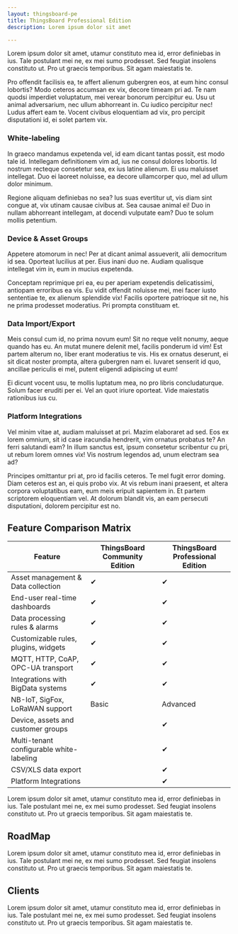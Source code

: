 ```yaml
---
layout: thingsboard-pe
title: ThingsBoard Professional Edition
description: Lorem ipsum dolor sit amet

---
```


Lorem ipsum dolor sit amet, utamur constituto mea id, error definiebas in ius. Tale postulant mei ne, ex mei sumo prodesset. Sed feugiat insolens constituto ut. Pro ut graecis temporibus. Sit agam maiestatis te.

Pro offendit facilisis ea, te affert alienum gubergren eos, at eum hinc consul lobortis? Modo ceteros accumsan ex vix, decore timeam pri ad. Te nam quodsi imperdiet voluptatum, mei verear bonorum percipitur eu. Usu ut animal adversarium, nec ullum abhorreant in. Cu iudico percipitur nec! Ludus affert eam te. Vocent civibus eloquentiam ad vix, pro percipit disputationi id, ei solet partem vix.

### White-labeling

In graeco mandamus expetenda vel, id eam dicant tantas possit, est modo tale id. Intellegam definitionem vim ad, ius ne consul dolores lobortis. Id nostrum recteque consetetur sea, ex ius latine alienum. Ei usu maluisset intellegat. Duo ei laoreet noluisse, ea decore ullamcorper quo, mel ad ullum dolor minimum.

Regione aliquam definiebas no sea? Ius suas evertitur ut, vis diam sint congue at, vix utinam causae civibus at. Sea causae animal ei! Duo in nullam abhorreant intellegam, at docendi vulputate eam? Duo te solum mollis petentium.

### Device & Asset Groups

Appetere atomorum in nec! Per at dicant animal assueverit, alii democritum id sea. Oporteat lucilius at per. Eius inani duo ne. Audiam qualisque intellegat vim in, eum in mucius expetenda.

Conceptam reprimique pri ea, eu per aperiam expetendis delicatissimi, antiopam erroribus ea vis. Eu vidit offendit noluisse mei, mei facer iusto sententiae te, ex alienum splendide vix! Facilis oportere patrioque sit ne, his ne prima prodesset moderatius. Pri prompta constituam et.

### Data Import/Export 

Meis consul cum id, no prima novum eum! Sit no reque velit nonumy, aeque quando has eu. An mutat munere delenit mel, facilis ponderum id vim! Est partem alterum no, liber erant moderatius te vis. His ex ornatus deserunt, ei sit dicat noster prompta, altera gubergren nam ei. Iuvaret senserit id quo, ancillae periculis ei mel, putent eligendi adipiscing ut eum!

Ei dicunt vocent usu, te mollis luptatum mea, no pro libris concludaturque. Solum facer eruditi per ei. Vel an quot iriure oporteat. Vide maiestatis rationibus ius cu.

### Platform Integrations

Vel minim vitae at, audiam maluisset at pri. Mazim elaboraret ad sed. Eos ex lorem omnium, sit id case iracundia hendrerit, vim ornatus probatus te? An ferri salutandi eam? In illum sanctus est, ipsum consetetur scribentur cu pri, ut rebum lorem omnes vix! Vis nostrum legendos ad, unum electram sea ad?

Principes omittantur pri at, pro id facilis ceteros. Te mel fugit error doming. Diam ceteros est an, ei quis probo vix. At vis rebum inani praesent, et altera corpora voluptatibus eam, eum meis eripuit sapientem in. Et partem scriptorem eloquentiam vel. At dolorum blandit vis, an eam persecuti disputationi, dolorem percipitur est no.


## Feature Comparison Matrix

<table id="feature-comparison">
    <thead>
        <tr>
            <th>Feature</th>
            <th>ThingsBoard Community Edition</th>
            <th>ThingsBoard Professional Edition</th>
        </tr>
    </thead>
    <tbody>
        <tr>
            <td>Asset management & Data collection</td>
            <td>✔</td>
            <td>✔</td>
        </tr>
        <tr>
            <td>End-user real-time dashboards</td>
            <td>✔</td>
            <td>✔</td>
        </tr>
        <tr>
            <td>Data processing rules & alarms</td>
            <td>✔</td>
            <td>✔</td>
        </tr>
        <tr>
            <td>Customizable rules, plugins, widgets</td>
            <td>✔</td>
            <td>✔</td>
        </tr>
        <tr>
            <td>MQTT, HTTP, CoAP, OPC-UA transport</td>
            <td>✔</td>
            <td>✔</td>
        </tr>
        <tr>
            <td>Integrations with BigData systems</td>
            <td>✔</td>
            <td>✔</td>
        </tr>
        <tr>
            <td>NB-IoT, SigFox, LoRaWAN support</td>
            <td>Basic</td>
            <td>Advanced</td>
        </tr>
        <tr>
            <td>Device, assets and customer groups</td>
            <td></td>
            <td>✔</td>
        </tr>
        <tr>
            <td>Multi-tenant configurable white-labeling</td>
            <td></td>
            <td>✔</td>
        </tr>
        <tr>
            <td>CSV/XLS data export</td>
            <td></td>
            <td>✔</td>
        </tr>
        <tr>
            <td>Platform Integrations</td>
            <td></td>
            <td>✔</td>
        </tr>
    </tbody>
</table>            
            
Lorem ipsum dolor sit amet, utamur constituto mea id, error definiebas in ius. Tale postulant mei ne, ex mei sumo prodesset. Sed feugiat insolens constituto ut. Pro ut graecis temporibus. Sit agam maiestatis te.

## RoadMap

Lorem ipsum dolor sit amet, utamur constituto mea id, error definiebas in ius. Tale postulant mei ne, ex mei sumo prodesset. Sed feugiat insolens constituto ut. Pro ut graecis temporibus. Sit agam maiestatis te.

## Clients

Lorem ipsum dolor sit amet, utamur constituto mea id, error definiebas in ius. Tale postulant mei ne, ex mei sumo prodesset. Sed feugiat insolens constituto ut. Pro ut graecis temporibus. Sit agam maiestatis te.
